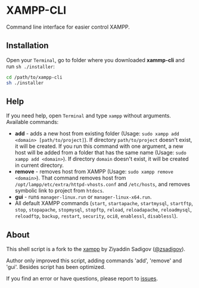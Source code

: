 # XAMPP-CLI
Command line interface for easier control XAMPP.

## Installation
Open your `Terminal`, go to folder where you downloaded **xammp-cli** and run `sh ./installer`:
```bash
cd /path/to/xampp-cli
sh ./installer
```


## Help
If you need help, open `Terminal` and type `xampp` without arguments. Available commands:
* **add** - adds a new host from existing folder (Usage: `sudo xampp add <domain> [path/to/project]`). If directory `path/to/project` doesn't exist, it will be created. If you run this command with one argument, a new host will be added from a folder that has the same name (Usage: `sudo xampp add <domain>`). If directory `domain` doesn't exist, it will be created in current directory.
* **remove** - removes host from XAMPP (Usage: `sudo xampp remove <domain>`). That command removes host from `/opt/lampp/etc/extra/httpd-vhosts.conf` and `/etc/hosts`, and removes symbolic link to project from `htdocs`.
* **gui** - runs `manager-linux.run` or `manager-linux-x64.run`.
* All default XAMPP commands (`start`, `startapache`, `startmysql`, `startftp`, `stop`, `stopapache`, `stopmysql`, `stopftp`, `reload`, `reloadapache`, `reloadmysql`, `reloadftp`, `backup`, `restart`, `security`, `oci8`, `enablessl`, `disablessl`).

## About
This shell script is a fork to the [xampp](https://github.com/ziyaddin/xampp) by Ziyaddin Sadigov ([@zsadigov](http://twitter.com/zsadigov)).

Author only improved this script, adding commands 'add', 'remove' and 'gui'. Besides script has been optimized.

If you find an error or have questions, please report to [issues](https://github.com/denysdovhan/xampp-cli/issues).
